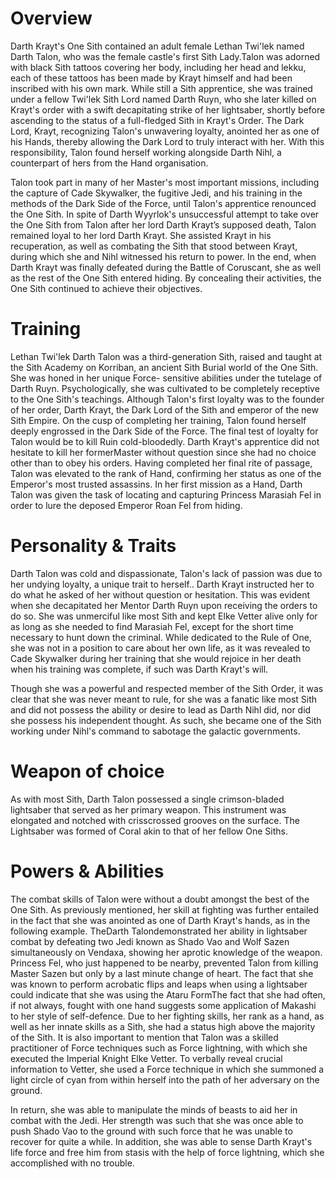 # Overview

Darth Krayt's One Sith contained an adult female Lethan Twi'lek named Darth Talon, who was the female castle's first Sith Lady.Talon was adorned with black Sith tattoos covering her body, including her head and lekku, each of these tattoos has been made by Krayt himself and had been inscribed with his own mark.
While still a Sith apprentice, she was trained under a fellow Twi'lek Sith Lord named Darth Ruyn, who she later killed on Krayt's order with a swift decapitating strike of her lightsaber, shortly before ascending to the status of a full-fledged Sith in Krayt's Order.
The Dark Lord, Krayt, recognizing Talon's unwavering loyalty, anointed her as one of his Hands, thereby allowing the Dark Lord to truly interact with her.
With this responsibility, Talon found herself working alongside Darth Nihl, a counterpart of hers from the Hand organisation.

Talon took part in many of her Master's most important missions, including the capture of Cade Skywalker, the fugitive Jedi, and his training in the methods of the Dark Side of the Force, until Talon's apprentice renounced the One Sith.
In spite of Darth Wyyrlok's unsuccessful attempt to take over the One Sith from Talon after her lord Darth Krayt’s supposed death, Talon remained loyal to her lord Darth Krayt.
She assisted Krayt in his recuperation, as well as combating the Sith that stood between Krayt, during which she and Nihl witnessed his return to power.
In the end, when Darth Krayt was finally defeated during the Battle of Coruscant, she as well as the rest of the One Sith entered hiding.
By concealing their activities, the One Sith continued to achieve their objectives.

# Training

Lethan Twi'lek Darth Talon was a third-generation Sith, raised and taught at the Sith Academy on Korriban, an ancient Sith Burial world of the One Sith.
She was honed in her unique Force- sensitive abilities under the tutelage of Darth Ruyn.
Psychologically, she was cultivated to be completely receptive to the One Sith's teachings.
Although Talon's first loyalty was to the founder of her order, Darth Krayt, the Dark Lord of the Sith and emperor of the new Sith Empire.
On the cusp of completing her training, Talon found herself deeply engrossed in the Dark Side of the Force.
The final test of loyalty for Talon would be to kill Ruin cold-bloodedly.
Darth Krayt's apprentice did not hesitate to kill her formerMaster without question since she had no choice other than to obey his orders.
Having completed her final rite of passage, Talon was elevated to the rank of Hand, confirming her status as one of the Emperor's most trusted assassins.
In her first mission as a Hand, Darth Talon was given the task of locating and capturing Princess Marasiah Fel in order to lure the deposed Emperor Roan Fel from hiding.

# Personality & Traits

Darth Talon was  cold and dispassionate, Talon's lack of passion was due to her undying loyalty, a unique trait to herself..
Darth Krayt instructed her to do what he asked of her without question or hesitation.
This was evident when she decapitated her Mentor Darth Ruyn upon receiving the orders to do so.
She was unmerciful like most Sith and kept Elke Vetter alive only for as long as she needed to find Marasiah Fel, except for the short time necessary to hunt down the criminal.
While dedicated to the Rule of One, she was not in a position to care about her own life, as it was revealed to Cade Skywalker during her training that she would rejoice in her death when his training was complete, if such was Darth Krayt's will.

Though she was a powerful and respected member of the Sith Order, it was clear that she was never meant to rule, for she was a fanatic like most Sith and did not possess the ability or desire to lead as Darth Nihl did, nor did she possess his independent thought.
As such, she became one of the Sith working under Nihl's command to sabotage the galactic governments.

# Weapon of choice

As with most Sith, Darth Talon possessed a single crimson-bladed lightsaber that served as her primary weapon.
This instrument was elongated and notched with crisscrossed grooves on the surface.
The Lightsaber was formed of Coral akin to that of her fellow One Siths.

# Powers & Abilities

The combat skills of Talon were without a doubt amongst the best of the One Sith.
As previously mentioned, her skill at fighting was further entailed in the fact that she was anointed as one of Darth Krayt's hands, as in the following example.
TheDarth Talondemonstrated her ability in lightsaber combat by defeating two Jedi known as Shado Vao and Wolf Sazen simultaneously on Vendaxa, showing her aprotic knowledge of the weapon.
Princess Fel, who just happened to be nearby, prevented Talon from killing Master Sazen but only by a last minute change of heart.
The fact that she was known to perform acrobatic flips and leaps when using a lightsaber could indicate that she was using the Ataru FormThe fact that she had often, if not always, fought with one hand suggests some application of Makashi to her style of self-defence.
Due to her fighting skills, her rank as a hand, as well as her innate skills as a Sith, she had a status high above the majority of the Sith.
It is also important to mention that Talon was a skilled practitioner of Force techniques such as Force lightning, with which she executed the Imperial Knight Elke Vetter.
To verbally reveal crucial information to Vetter, she used a Force technique in which she summoned a light circle of cyan from within herself into the path of her adversary on the ground.

In return, she was able to manipulate the minds of beasts to aid her in combat with the Jedi.
Her strength was such that she was once able to push Shado Vao to the ground with such force that he was unable to recover for quite a while.
In addition, she was able to sense Darth Krayt's life force and free him from stasis with the help of force lightning, which she accomplished with no trouble.
